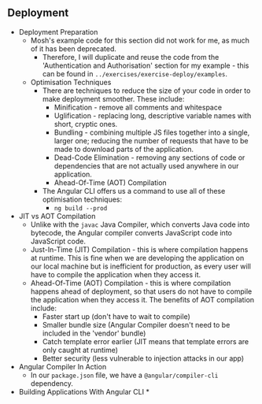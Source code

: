 ## Deployment
* Deployment Preparation
    * Mosh's example code for this section did not work for me, as much of it has been deprecated.
        * Therefore, I will duplicate and reuse the code from the 'Authentication and Authorisation' section for my example - this can be found in ```../exercises/exercise-deploy/examples```.
    * Optimisation Techniques 
        * There are techniques to reduce the size of your code in order to make deployment smoother. These include:
            * Minification - remove all comments and whitespace
            * Uglification - replacing long, descriptive variable names with short, cryptic ones.
            * Bundling - combining multiple JS files together into a single, larger one; reducing the number of requests that have to be made to download parts of the application.
            * Dead-Code Elimination - removing any sections of code or dependencies that are not actually used anywhere in our application.
            * Ahead-Of-Time (AOT) Compilation
        * The Angular CLI offers us a command to use all of these optimisation techniques: 
            * ```ng build --prod```
* JIT vs AOT Compilation
    * Unlike with the ```javac``` Java Compiler, which converts Java code into bytecode, the Angular compiler converts JavaScript code into JavaScript code.
    * Just-In-Time (JIT) Compilation - this is where compilation happens at runtime. This is fine when we are developing the application on our local machine but is inefficient for production, as every user will have to compile the application when they access it. 
    * Ahead-Of-Time (AOT) Compilation - this is where compilation happens ahead of deployment, so that users do not have to compile the application when they access it. The benefits of AOT compilation include:
        * Faster start up (don't have to wait to compile)
        * Smaller bundle size (Angular Compiler doesn't need to be included in the 'vendor' bundle)
        * Catch template error earlier (JIT means that template errors are only caught at runtime)
        * Better security (less vulnerable to injection attacks in our app)
* Angular Compiler In Action
    * In our ```package.json``` file, we have a ```@angular/compiler-cli``` dependency.
* Building Applications With Angular CLI
    * 